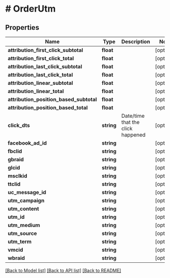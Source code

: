 # # OrderUtm

## Properties

Name | Type | Description | Notes
------------ | ------------- | ------------- | -------------
**attribution_first_click_subtotal** | **float** |  | [optional]
**attribution_first_click_total** | **float** |  | [optional]
**attribution_last_click_subtotal** | **float** |  | [optional]
**attribution_last_click_total** | **float** |  | [optional]
**attribution_linear_subtotal** | **float** |  | [optional]
**attribution_linear_total** | **float** |  | [optional]
**attribution_position_based_subtotal** | **float** |  | [optional]
**attribution_position_based_total** | **float** |  | [optional]
**click_dts** | **string** | Date/time that the click happened | [optional]
**facebook_ad_id** | **string** |  | [optional]
**fbclid** | **string** |  | [optional]
**gbraid** | **string** |  | [optional]
**glcid** | **string** |  | [optional]
**msclkid** | **string** |  | [optional]
**ttclid** | **string** |  | [optional]
**uc_message_id** | **string** |  | [optional]
**utm_campaign** | **string** |  | [optional]
**utm_content** | **string** |  | [optional]
**utm_id** | **string** |  | [optional]
**utm_medium** | **string** |  | [optional]
**utm_source** | **string** |  | [optional]
**utm_term** | **string** |  | [optional]
**vmcid** | **string** |  | [optional]
**wbraid** | **string** |  | [optional]

[[Back to Model list]](../../README.md#models) [[Back to API list]](../../README.md#endpoints) [[Back to README]](../../README.md)
